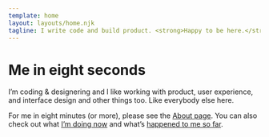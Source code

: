 ```yaml
---
template: home
layout: layouts/home.njk
tagline: I write code and build product. <strong>Happy to be here.</strong>
---
```


# Me in eight seconds

I’m coding & designering and I like working with product, user experience, and interface design and other things too. Like everybody else here.

For me in eight minutes (or more), please see the [About page](/about). You can also check out what [I’m doing now](/now) and what’s [happened to me so far](/now).
